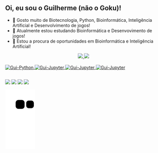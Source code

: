 ## Oi, eu sou o Guilherme (não o Goku)!

- 👀 Gosto muito de Biotecnologia, Python, Bioinformática, Inteligência Artificial e Desenvolvimento de jogos!
- 📖 Atualmente estou estudando Bioinformática e Desenvovimento de jogos! 
- 💞️ Estou a procura de oportunidades em Bioinformática e Inteligência Artificial!

<div align="center">
  <a href="https://github.com/GTL98">
  <img height="150em" src="https://github-readme-stats.vercel.app/api?username=GTL98&show_icons=true&theme=dark&include_all_commits=true&count_private=true"/>
  <img height="150em" src="https://github-readme-stats.vercel.app/api/top-langs/?username=GTL98&layout=compact&langs_count=7&theme=dark"/>
</div>

<div style="display: inline_block"><br>
  <img align="center" alt="Gui-Python" height="60" width="60" src="https://cdn.jsdelivr.net/gh/devicons/devicon/icons/python/python-original-wordmark.svg">
  <img align="center" alt="Gui-Jupyter" height="60" width="60" src="https://cdn.jsdelivr.net/gh/devicons/devicon/icons/jupyter/jupyter-original-wordmark.svg">
  <img align="center" alt="Gui-Jupyter" height="60" width="60" src="https://upload.wikimedia.org/wikipedia/commons/thumb/1/1d/PyCharm_Icon.svg/1200px-PyCharm_Icon.svg.png">
  <a href="https://rosalind.info/users/Gui98/" target="_blank"><img align="center" alt="Gui-Jupyter" height="40" width="167" src="http://rosalind.info/static/img/logo.png?v=1560257990"></a>
</div>

  ##
  
<div> 
  <a href="https://www.instagram.com/gui.trev/" target="_blank"><img src="https://img.shields.io/badge/-Instagram-%23E4405F?style=for-the-badge&logo=instagram&logoColor=white" target="_blank"></a>
  <a href = "mailto:gui.pythonprojetos@gmail.com"><img src="https://img.shields.io/badge/Gmail-D14836?style=for-the-badge&logo=gmail&logoColor=white" target="_blank"></a>
  <a href="https://www.linkedin.com/in/guilherme-trevisan-linhares-a793b9164/" target="_blank"><img src="https://img.shields.io/badge/-LinkedIn-%230077B5?style=for-the-badge&logo=linkedin&logoColor=white" target="_blank"></a> 
  <a href="https://www.youtube.com/@pythonshorts98" target="_blank"><img src="https://img.shields.io/badge/YouTube-FF0000?style=for-the-badge&logo=youtube&logoColor=white" target="_blank"></a> 
</div>
  
  ![Snake animation](https://github.com/GTL98/GTL98/blob/output/github-contribution-grid-snake.svg)

<!---
GTL98/GTL98 is a ✨ special ✨ repository because its `README.md` (this file) appears on your GitHub profile.
You can click the Preview link to take a look at your changes.
--->
